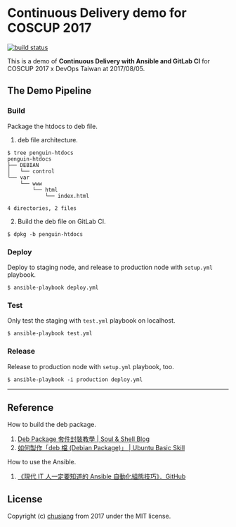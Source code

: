 # Continuous Delivery demo for COSCUP 2017

[![build status](https://gitlab.com/chusiang/coscup2017-cd-demo/badges/master/build.svg)](https://gitlab.com/chusiang/coscup2017-cd-demo/commits/master)

This is a demo of **Continuous Delivery with Ansible and GitLab CI**  for COSCUP 2017 x DevOps Taiwan at 2017/08/05.

## The Demo Pipeline

### Build

Package the htdocs to deb file.

1. deb file architecture.

```
$ tree penguin-htdocs
penguin-htdocs
├── DEBIAN
│   └── control
└── var
    └── www
        └── html
            └── index.html

4 directories, 2 files
```

2. Build the deb file on GitLab CI.

```
$ dpkg -b penguin-htdocs
```

### Deploy

Deploy to staging node, and release to production node with `setup.yml` playbook.

```
$ ansible-playbook deploy.yml
```

### Test

Only test the staging with `test.yml` playbook on localhost.

```
$ ansible-playbook test.yml
```

### Release

Release to production node with `setup.yml` playbook, too.

```
$ ansible-playbook -i production deploy.yml
```

----

## Reference

How to build the deb package.

1. [Deb Package 套件封裝教學 | Soul & Shell Blog](https://blog.toright.com/posts/4434/deb-package-%E5%A5%97%E4%BB%B6%E5%B0%81%E8%A3%9D%E6%95%99%E5%AD%B8.html)
1. [如何製作「deb 檔 (Debian Package)」 | Ubuntu Basic Skill](https://samwhelp.github.io/book-ubuntu-basic-skill/book/content/package/how-to-build-package.html)

How to use the Ansible.

1. [《現代 IT 人一定要知道的 Ansible 自動化組態技巧》．GitHub](https://github.com/chusiang/automate-with-ansible)

## License

Copyright (c) [chusiang][chusiang] from 2017 under the MIT license.

[chusiang]: https://github.com/chusiang/
